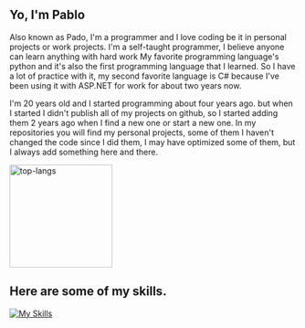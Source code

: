 <h2>Yo, I'm Pablo</h2>

Also known as Pado, I'm a programmer and I love coding be it in personal projects or work projects. I'm a self-taught programmer, I believe anyone can learn anything with hard work
My favorite programming language's python and it's also the first programming language that I learned.
So I have a lot of practice with it, my second favorite language is C# because I've been using it with ASP.NET for work for about two years now.

I'm 20 years old and I started programming about four years ago. but when I started I didn't publish all of my projects on github, so I started adding them 2 years ago when
I find a new one or start a new one.
In my repositories you will find my personal projects, some of them I haven't changed the code since I did them, I may have optimized some of them, but I always add
something here and there.

<div>
  <img height="180em" alt="top-langs" src="https://github-readme-stats.vercel.app/api/top-langs/?username=PadoTheOriginal&layout=compact&langs_count=7&theme=radical" />
</div>

  
<div>
  <h2>Here are some of my skills.</h2>
</div>

[![My Skills](https://skillicons.dev/icons?i=python,flask,qt,cs,dotnet,html,sass,css,js,jquery&perline=10)](https://skillicons.dev)


<!---
PadoTheOriginal/PadoTheOriginal is a ✨ special ✨ repository because its `README.md` (this file) appears on your GitHub profile.
You can click the Preview link to take a look at your changes.
--->
